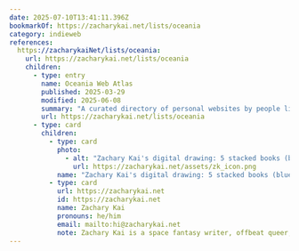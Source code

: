 ```yaml
---
date: 2025-07-10T13:41:11.396Z
bookmarkOf: https://zacharykai.net/lists/oceania
category: indieweb
references:
  https://zacharykaiNet/lists/oceania:
    url: https://zacharykai.net/lists/oceania
    children:
      - type: entry
        name: Oceania Web Atlas
        published: 2025-03-29
        modified: 2025-06-08
        summary: "A curated directory of personal websites by people living in or from Oceania: Australia, Aotearoa/New Zealand, Papua New Guinea, Fiji, and other Pacific Islands."
        url: https://zacharykai.net/lists/oceania
      - type: card
        children:
          - type: card
            photo:
              - alt: "Zachary Kai's digital drawing: 5 stacked books (blue/teal/green/purple, black spine designs), green plant behind top book, purple heart on either side."
                url: https://zacharykai.net/assets/zk_icon.png
            name: "Zachary Kai's digital drawing: 5 stacked books (blue/teal/green/purple, black spine designs), green plant behind top book, purple heart on either side."
          - type: card
            url: https://zacharykai.net
            id: https://zacharykai.net
            name: Zachary Kai
            pronouns: he/him
            email: mailto:hi@zacharykai.net
            note: Zachary Kai is a space fantasy writer, offbeat queer, traveler, zinester, and avowed generalist. The internet is his livelihood and lifeline.
---
```

